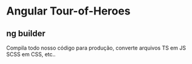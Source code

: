 # Angular Tour-of-Heroes

## ng builder
Compila todo nosso código para produção, converte arquivos TS em JS
SCSS em CSS, etc..
